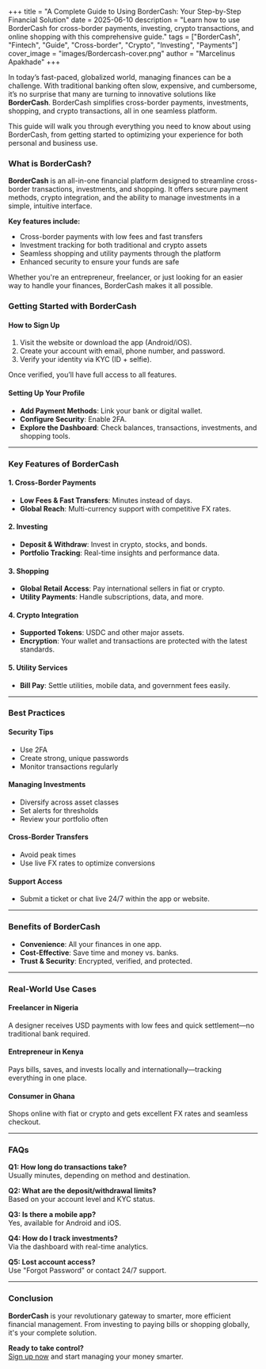 +++
title = "A Complete Guide to Using BorderCash: Your Step-by-Step Financial Solution"
date = 2025-06-10
description = "Learn how to use BorderCash for cross-border payments, investing, crypto transactions, and online shopping with this comprehensive guide."
tags = ["BorderCash", "Fintech", "Guide", "Cross-border", "Crypto", "Investing", "Payments"]
cover_image = "images/Bordercash-cover.png"
author = "Marcelinus Apakhade"
+++

In today’s fast-paced, globalized world, managing finances can be a challenge. With traditional banking often slow, expensive, and cumbersome, it’s no surprise that many are turning to innovative solutions like **BorderCash**. BorderCash simplifies cross-border payments, investments, shopping, and crypto transactions, all in one seamless platform.

This guide will walk you through everything you need to know about using BorderCash, from getting started to optimizing your experience for both personal and business use.

### What is BorderCash?

**BorderCash** is an all-in-one financial platform designed to streamline cross-border transactions, investments, and shopping. It offers secure payment methods, crypto integration, and the ability to manage investments in a simple, intuitive interface.

**Key features include:**

- Cross-border payments with low fees and fast transfers  
- Investment tracking for both traditional and crypto assets  
- Seamless shopping and utility payments through the platform  
- Enhanced security to ensure your funds are safe  

Whether you're an entrepreneur, freelancer, or just looking for an easier way to handle your finances, BorderCash makes it all possible.

### Getting Started with BorderCash

#### How to Sign Up

1. Visit the website or download the app (Android/iOS).
2. Create your account with email, phone number, and password.
3. Verify your identity via KYC (ID + selfie).

Once verified, you’ll have full access to all features.

#### Setting Up Your Profile

- **Add Payment Methods**: Link your bank or digital wallet.  
- **Configure Security**: Enable 2FA.  
- **Explore the Dashboard**: Check balances, transactions, investments, and shopping tools.

---

### Key Features of BorderCash

#### 1. Cross-Border Payments

- **Low Fees & Fast Transfers**: Minutes instead of days.  
- **Global Reach**: Multi-currency support with competitive FX rates.

#### 2. Investing

- **Deposit & Withdraw**: Invest in crypto, stocks, and bonds.  
- **Portfolio Tracking**: Real-time insights and performance data.

#### 3. Shopping

- **Global Retail Access**: Pay international sellers in fiat or crypto.  
- **Utility Payments**: Handle subscriptions, data, and more.

#### 4. Crypto Integration

- **Supported Tokens**: USDC and other major assets.  
- **Encryption**: Your wallet and transactions are protected with the latest standards.

#### 5. Utility Services

- **Bill Pay**: Settle utilities, mobile data, and government fees easily.

---

### Best Practices

#### Security Tips

- Use 2FA  
- Create strong, unique passwords  
- Monitor transactions regularly

#### Managing Investments

- Diversify across asset classes  
- Set alerts for thresholds  
- Review your portfolio often

#### Cross-Border Transfers

- Avoid peak times  
- Use live FX rates to optimize conversions

#### Support Access

- Submit a ticket or chat live 24/7 within the app or website.

---

### Benefits of BorderCash

- **Convenience**: All your finances in one app.  
- **Cost-Effective**: Save time and money vs. banks.  
- **Trust & Security**: Encrypted, verified, and protected.

---

### Real-World Use Cases

#### Freelancer in Nigeria

A designer receives USD payments with low fees and quick settlement—no traditional bank required.

#### Entrepreneur in Kenya

Pays bills, saves, and invests locally and internationally—tracking everything in one place.

#### Consumer in Ghana

Shops online with fiat or crypto and gets excellent FX rates and seamless checkout.

---

### FAQs

**Q1: How long do transactions take?**  
Usually minutes, depending on method and destination.

**Q2: What are the deposit/withdrawal limits?**  
Based on your account level and KYC status.

**Q3: Is there a mobile app?**  
Yes, available for Android and iOS.

**Q4: How do I track investments?**  
Via the dashboard with real-time analytics.

**Q5: Lost account access?**  
Use "Forgot Password" or contact 24/7 support.

---

### Conclusion

**BorderCash** is your revolutionary gateway to smarter, more efficient financial management. From investing to paying bills or shopping globally, it's your complete solution.

**Ready to take control?**  
[Sign up now](https://app.border.cash) and start managing your money smarter.